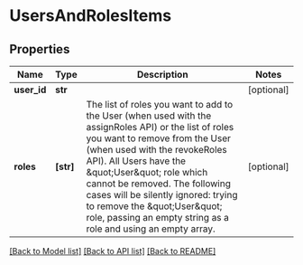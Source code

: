 # UsersAndRolesItems

## Properties
Name | Type | Description | Notes
------------ | ------------- | ------------- | -------------
**user_id** | **str** |  | [optional] 
**roles** | **[str]** | The list of roles you want to add to the User (when used with the assignRoles API) or the list of roles you want to remove from the User (when used with the revokeRoles API). All Users have the \&quot;User\&quot; role which cannot be removed.  The following cases will be silently ignored: trying to remove the \&quot;User\&quot; role, passing an empty string as a role and using an empty array.  | [optional] 

[[Back to Model list]](../README.md#documentation-for-models) [[Back to API list]](../README.md#documentation-for-api-endpoints) [[Back to README]](../README.md)


